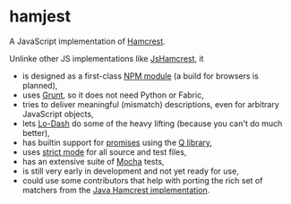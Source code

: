 hamjest
=======

A JavaScript implementation of [Hamcrest](http://hamcrest.org).

Unlinke other JS implementations like [JsHamcrest](https://github.com/danielfm/jshamcrest), it

* is designed as a first-class [NPM module](https://npmjs.org) (a build for browsers is planned),
* uses [Grunt](http://gruntjs.com), so it does not need Python or Fabric,
* tries to deliver meaningful (mismatch) descriptions, even for arbitrary JavaScript objects,
* lets [Lo-Dash](http://lodash.com) do some of the heavy lifting (because you can't do much better),
* has builtin support for [promises](http://promises-aplus.github.io/promises-spec/) using the [Q library](http://documentup.com/kriskowal/q/),
* uses [strict mode](https://developer.mozilla.org/en-US/docs/Web/JavaScript/Reference/Functions_and_function_scope/Strict_mode) for all source and test files,
* has an extensive suite of [Mocha](http://visionmedia.github.io/mocha/) tests,
* is still very early in development and not yet ready for use,
* could use some contributors that help with porting the rich set of matchers from the [Java Hamcrest implementation](http://hamcrest.org/JavaHamcrest/).
